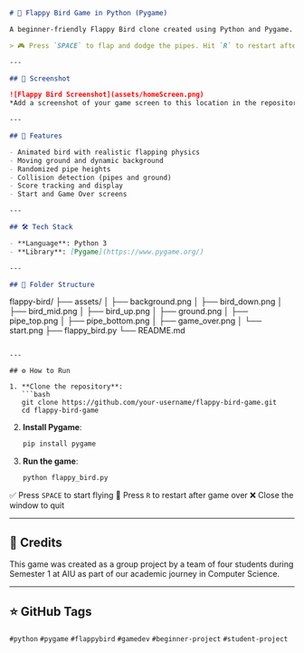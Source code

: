 ```markdown
# 🐤 Flappy Bird Game in Python (Pygame)

A beginner-friendly Flappy Bird clone created using Python and Pygame. This was developed as part of an academic project during my first semester in Computer Science.

> 🎮 Press `SPACE` to flap and dodge the pipes. Hit `R` to restart after game over!

---

## 📸 Screenshot

![Flappy Bird Screenshot](assets/homeScreen.png)  
*Add a screenshot of your game screen to this location in the repository.*

---

## 🚀 Features

- Animated bird with realistic flapping physics  
- Moving ground and dynamic background  
- Randomized pipe heights  
- Collision detection (pipes and ground)  
- Score tracking and display  
- Start and Game Over screens  

---

## 🛠️ Tech Stack

- **Language**: Python 3  
- **Library**: [Pygame](https://www.pygame.org/)

---

## 📂 Folder Structure

```

flappy-bird/
├── assets/
│   ├── background.png
│   ├── bird\_down.png
│   ├── bird\_mid.png
│   ├── bird\_up.png
│   ├── ground.png
│   ├── pipe\_top.png
│   ├── pipe\_bottom.png
│   ├── game\_over.png
│   └── start.png
├── flappy\_bird.py
└── README.md

````

---

## ⚙️ How to Run

1. **Clone the repository**:
   ```bash
   git clone https://github.com/your-username/flappy-bird-game.git
   cd flappy-bird-game
````

2. **Install Pygame**:

   ```bash
   pip install pygame
   ```

3. **Run the game**:

   ```bash
   python flappy_bird.py
   ```

✅ Press `SPACE` to start flying
🔁 Press `R` to restart after game over
❌ Close the window to quit

---

## 🙌 Credits

This game was created as a group project by a team of four students during Semester 1 at AIU as part of our academic journey in Computer Science.


---

## ⭐ GitHub Tags

`#python` `#pygame` `#flappybird` `#gamedev` `#beginner-project` `#student-project`

```